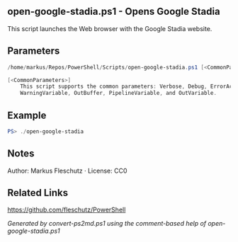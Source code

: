 ## open-google-stadia.ps1 - Opens Google Stadia

This script launches the Web browser with the Google Stadia website.

## Parameters
```powershell
/home/markus/Repos/PowerShell/Scripts/open-google-stadia.ps1 [<CommonParameters>]

[<CommonParameters>]
    This script supports the common parameters: Verbose, Debug, ErrorAction, ErrorVariable, WarningAction, 
    WarningVariable, OutBuffer, PipelineVariable, and OutVariable.
```

## Example
```powershell
PS> ./open-google-stadia

```

## Notes
Author: Markus Fleschutz · License: CC0

## Related Links
https://github.com/fleschutz/PowerShell

*Generated by convert-ps2md.ps1 using the comment-based help of open-google-stadia.ps1*
